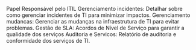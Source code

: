 Papel Responsável pelo ITIL
Gerenciamento incidentes: Detalhar sobre como gerenciar incidentes de TI para minimizar impactos.
Gerenciamento mudancas: Gerenciar as mudanças na infraestrutura de TI para evitar problemas.
Gestão de SLA: Acordos de Nível de Serviço para garantir a qualidade dos serviços 
Auditoria e Servicos: Relatório de auditoria e conformidade dos serviços de TI.
